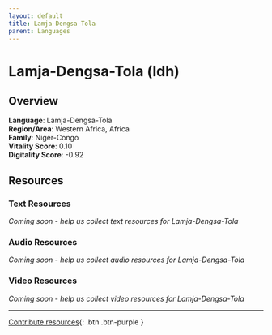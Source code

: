 ```yaml
---
layout: default
title: Lamja-Dengsa-Tola
parent: Languages
---
```


# Lamja-Dengsa-Tola (ldh)

## Overview

**Language**: Lamja-Dengsa-Tola  
**Region/Area**: Western Africa, Africa  
**Family**: Niger-Congo  
**Vitality Score**: 0.10  
**Digitality Score**: -0.92  

## Resources

### Text Resources
*Coming soon - help us collect text resources for Lamja-Dengsa-Tola*

### Audio Resources
*Coming soon - help us collect audio resources for Lamja-Dengsa-Tola*

### Video Resources
*Coming soon - help us collect video resources for Lamja-Dengsa-Tola*

---

[Contribute resources](https://fairtrain.github.io/){: .btn .btn-purple }
